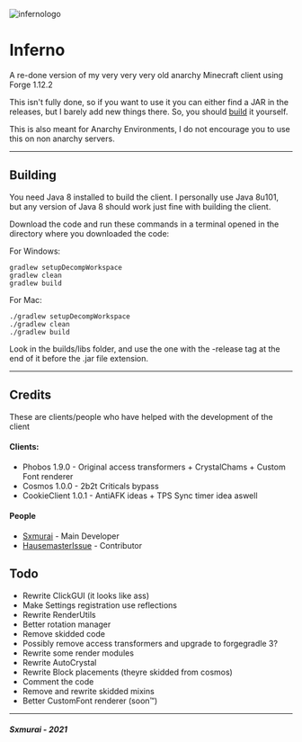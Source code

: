 ![infernologo](https://user-images.githubusercontent.com/90464553/133526203-64b11a67-e7c6-4f31-9fd1-05d9142227aa.png)
# Inferno

A re-done version of my very very very old anarchy Minecraft client using Forge 1.12.2

This isn't fully done, so if you want to use it you can either find a JAR in the releases, but I barely add new things there. So, you should [build](#building) it yourself.

This is also meant for Anarchy Environments, I do not encourage you to use this on non anarchy servers.

---

## Building

You need Java 8 installed to build the client. I personally use Java 8u101, but any version of Java 8 should work just fine with building the client.

Download the code and run these commands in a terminal opened in the directory where you downloaded the code:

For Windows:
```
gradlew setupDecompWorkspace
gradlew clean
gradlew build
```
For Mac:
```
./gradlew setupDecompWorkspace
./gradlew clean
./gradlew build
```

Look in the builds/libs folder, and use the one with the -release tag at the end of it before the .jar file extension.

---

## Credits

These are clients/people who have helped with the development of the client

#### Clients:
- Phobos 1.9.0 - Original access transformers + CrystalChams + Custom Font renderer
- Cosmos 1.0.0 - 2b2t Criticals bypass
- CookieClient 1.0.1 - AntiAFK ideas + TPS Sync timer idea aswell

#### People
- [Sxmurai](https://github.com/Sxmurai) - Main Developer
- [HausemasterIssue](https://github.com/HausemasterIssue) - Contributor

## Todo

- Rewrite ClickGUI (it looks like ass)
- Make Settings registration use reflections
- Rewrite RenderUtils
- Better rotation manager
- Remove skidded code
- Possibly remove access transformers and upgrade to forgegradle 3?
- Rewrite some render modules
- Rewrite AutoCrystal
- Rewrite Block placements (theyre skidded from cosmos)
- Comment the code
- Remove and rewrite skidded mixins
- Better CustomFont renderer (soon:tm:)

---

<h5>Sxmurai - 2021</h5>
